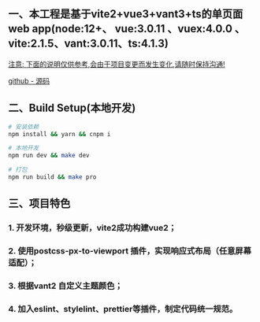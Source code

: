 ## 一、本工程是基于vite2+vue3+vant3+ts的单页面web app(node:12+、 vue:3.0.11 、vuex:4.0.0 、 vite:2.1.5、vant:3.0.11、ts:4.1.3)

[ 注意: 下面的说明仅供参考,会由于项目变更而发生变化,请随时保持沟通! ]()

[github - 源码](https://github.com/liugangtaotie/vite2-vue2-ts.git)

## 二、Build Setup(本地开发)

``` bash
# 安装依赖
npm install && yarn && cnpm i

# 本地开发
npm run dev && make dev

# 打包
npm run build && make pro

```

## 三、项目特色
### 1. 开发环境，秒级更新，vite2成功构建vue2；
### 2. 使用postcss-px-to-viewport 插件，实现响应式布局（任意屏幕适配）；
### 3. 根据vant2 自定义主题颜色；
### 4. 加入eslint、stylelint、prettier等插件，制定代码统一规范。

